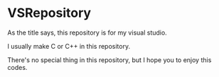# VSRepository
As the title says, this repository is for my visual studio.

I usually make C or C++ in this repository.

There's no special thing in this repository, but I hope you to enjoy this codes.
